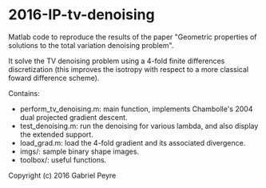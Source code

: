 # 2016-IP-tv-denoising
Matlab code to reproduce the results of the paper "Geometric properties of solutions to the total variation denoising problem".

It solve the TV denoising problem using a 4-fold finite differences discretization (this improves the isotropy with respect to a more classical foward difference scheme).

Contains:
- perform_tv_denoising.m: main function, implements Chambolle's 2004 dual projected gradient descent.
- test_denoising.m: run the denoising for various lambda, and also display the extended support.
- load_grad.m: load the 4-fold gradient and its associated divergence.
- imgs/: sample binary shape images.
- toolbox/: useful functions.

Copyright (c) 2016 Gabriel Peyre
